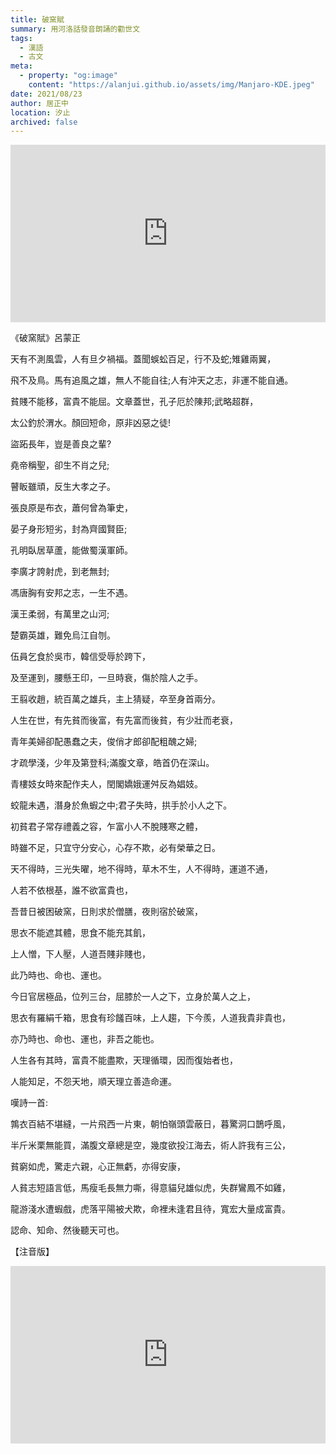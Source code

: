 ```yaml
---
title: 破窯賦
summary: 用河洛話發音朗誦的勸世文
tags:
  - 漢語
  - 古文
meta:
  - property: "og:image"
    content: "https://alanjui.github.io/assets/img/Manjaro-KDE.jpeg"
date: 2021/08/23
author: 居正中
location: 汐止
archived: false
---
```


<div style="position: relative;
            padding-bottom: 56.25%; /* 16:9 */
            height: 0;">
  <iframe style="position: absolute;
                 top: 0;
                 left: 0;
                 width: 100%;
                 height: 100%;"
    width="560" height="315" src="https://www.youtube.com/embed/4LlFXJSQGc4" frameborder="0" allow="accelerometer; autoplay; encrypted-media; gyroscope; picture-in-picture" allowfullscreen></iframe>
</div>

《破窯賦》呂蒙正

天有不測風雲，人有旦夕禍福。蓋聞蜈蚣百足，行不及蛇;雉雞兩翼，

飛不及鳥。馬有追風之雄，無人不能自往;人有沖天之志，非運不能自通。

貧賤不能移，富貴不能屈。文章蓋世，孔子厄於陳邦;武略超群，

太公釣於渭水。顏回短命，原非凶惡之徒!

盜跖長年，豈是善良之輩?

堯帝稱聖，卻生不肖之兒;

瞽眅雖頑，反生大孝之子。

張良原是布衣，蕭何曾為筆史，

晏子身形短劣，封為齊國賢臣;

孔明臥居草蘆，能做蜀漢軍師。

李廣才誇射虎，到老無封;

馮唐胸有安邦之志，一生不遇。

漢王柔弱，有萬里之山河;

楚霸英雄，難免烏江自刎。

伍員乞食於吳市，韓信受辱於跨下，

及至運到，腰懸王印，一旦時衰，傷於陰人之手。

王翦收趙，統百萬之雄兵，主上猜疑，卒至身首兩分。

人生在世，有先貧而後富，有先富而後貧，有少壯而老衰，

青年美婦卻配愚蠢之夫，俊俏才郎卻配粗醜之婦;

才疏學淺，少年及第登科;滿腹文章，皓首仍在深山。

青樓妓女時來配作夫人，閏閣嬌娥運舛反為娼妓。

蛟龍未遇，潛身於魚蝦之中;君子失時，拱手於小人之下。

初貧君子常存禮義之容，乍富小人不脫賤寒之體，

時雖不足，只宜守分安心，心存不欺，必有榮華之日。

天不得時，三光失曜，地不得時，草木不生，人不得時，運道不通，

人若不依根基，誰不欲富貴也，

吾昔日被困破窯，日則求於僧膳，夜則宿於破窯，

思衣不能遮其體，思食不能充其飢，

上人憎，下人壓，人道吾賤非賤也，

此乃時也、命也、運也。

今日官居極品，位列三台，屈膝於一人之下，立身於萬人之上，

思衣有羅絹千箱，思食有珍饈百味，上人趨，下今羨，人道我貴非貴也，

亦乃時也、命也、運也，非吾之能也。

人生各有其時，富貴不能盡欺，天理循環，因而復始者也，

人能知足，不怨天地，順天理立善造命運。

嘆詩一首:

鶉衣百結不堪縫，一片飛西一片東，朝怕嶺頭雲蔽日，暮驚洞口鵲呼風，

半斤米栗無能買，滿腹文章總是空，幾度欲投江海去，術人許我有三公，

貧窮如虎，驚走六親，心正無虧，亦得安康，

人貧志短語言低，馬瘦毛長無力嘶，得意貓兒雄似虎，失群鸞鳳不如雞，

龍游淺水遭蝦戲，虎落平陽被犬欺，命裡未逢君且待，寬宏大量成富貴。

認命、知命、然後聽天可也。

【注音版】

<div style="position: relative;
            padding-bottom: 56.25%; /* 16:9 */
            height: 0;">
  <iframe style="position: absolute;
                 top: 0;
                 left: 0;
                 width: 100%;
                 height: 100%;"
    width="560" height="315" src="https://www.youtube.com/embed/t8XHasYs5jY" frameborder="0" allow="accelerometer; autoplay; encrypted-media; gyroscope; picture-in-picture" allowfullscreen></iframe>
</div>
